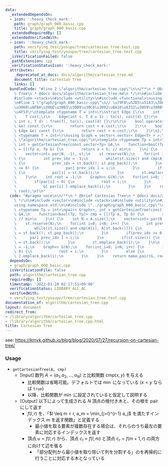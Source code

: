 ```yaml
---
data:
  _extendedDependsOn:
  - icon: ':heavy_check_mark:'
    path: graph/graph_000_basic.cpp
    title: graph/graph_000_basic.cpp
  _extendedRequiredBy: []
  _extendedVerifiedWith:
  - icon: ':heavy_check_mark:'
    path: verifying_test/yosupo/tree/cartesian_tree.test.cpp
    title: verifying_test/yosupo/tree/cartesian_tree.test.cpp
  _isVerificationFailed: false
  _pathExtension: cpp
  _verificationStatusIcon: ':heavy_check_mark:'
  attributes:
    _deprecated_at_docs: docs/algorithm/cartesian_tree.md
    document_title: Cartesian Tree
    links: []
  bundledCode: "#line 2 \"algorithm/cartesian_tree.cpp\"\n\n/**\n * @brief Cartesian\
    \ Tree\n * @docs docs/algorithm/cartesian_tree.md\n */\n\n#include <vector>\n\
    #include <stack>\n#include <utility>\n#include <functional>\nusing namespace std;\n\
    \n#line 1 \"graph/graph_000_basic.cpp\"\n// \u79FB\u52D5\u5143\u3068\u884C\u5148\
    \u3068\u8FBA\u306E\u30B3\u30B9\u30C8\u3092\u8A18\u9332\u3059\u308B\u69CB\u9020\
    \u4F53\r\ntemplate <typename T = int>\r\nstruct Edge {\r\n    int from, to;\r\n\
    \    T cost;\r\n    Edge(int s, T d = 1) : to(s), cost(d) {}\r\n    Edge(int f,\
    \ int s, T d) : from(f), to(s), cost(d) {}\r\n\r\n    bool operator<(const Edge\
    \ &e) const {\r\n        return cost < e.cost;\r\n    }\r\n    bool operator>(const\
    \ Edge &e) const {\r\n        return cost > e.cost;\r\n    }\r\n};\r\n\r\ntemplate\
    \ <typename T = int>\r\nusing Graph = vector< vector< Edge<T> > >;\r\n#line 15\
    \ \"algorithm/cartesian_tree.cpp\"\n\ntemplate <typename Tp = int>\npair< Graph<>,\
    \ int > getCartesianTree(const vector<Tp> &A,\n    function<bool(Tp, Tp)> cmp\
    \ = [](Tp a, Tp b) {\n        return a < b; // min\n    }\n) {\n    int N = A.size();\n\
    \    vector<int> par(N, -1), st;\n    st.reserve(N);\n    for(int i=0; i<N; i++)\
    \ {\n        int prev_idx = -1;\n        while(st.size() and cmp(A[i], A[st.back()]))\
    \ {\n            prev_idx = st.back(); st.pop_back();\n        }\n        if(prev_idx\
    \ >= 0) {\n            par[ prev_idx ] = i;\n        }\n        if(st.size())\
    \ {\n            par[i] = st.back();\n        }\n        st.emplace_back(i);\n\
    \    }\n\n    int root = -1;\n    Graph<> G(N);\n    for(int i=0; i<N; i++) {\n\
    \        if(par[i] < 0) {\n            root = i;\n        }\n        else {\n\
    \            G[ par[i] ].emplace_back(i);\n        }\n    }\n    return make_pair(G,\
    \ root);\n}\n"
  code: "#pragma once\n\n/**\n * @brief Cartesian Tree\n * @docs docs/algorithm/cartesian_tree.md\n\
    \ */\n\n#include <vector>\n#include <stack>\n#include <utility>\n#include <functional>\n\
    using namespace std;\n\n#include \"../graph/graph_000_basic.cpp\"\n\ntemplate\
    \ <typename Tp = int>\npair< Graph<>, int > getCartesianTree(const vector<Tp>\
    \ &A,\n    function<bool(Tp, Tp)> cmp = [](Tp a, Tp b) {\n        return a < b;\
    \ // min\n    }\n) {\n    int N = A.size();\n    vector<int> par(N, -1), st;\n\
    \    st.reserve(N);\n    for(int i=0; i<N; i++) {\n        int prev_idx = -1;\n\
    \        while(st.size() and cmp(A[i], A[st.back()])) {\n            prev_idx\
    \ = st.back(); st.pop_back();\n        }\n        if(prev_idx >= 0) {\n      \
    \      par[ prev_idx ] = i;\n        }\n        if(st.size()) {\n            par[i]\
    \ = st.back();\n        }\n        st.emplace_back(i);\n    }\n\n    int root\
    \ = -1;\n    Graph<> G(N);\n    for(int i=0; i<N; i++) {\n        if(par[i] <\
    \ 0) {\n            root = i;\n        }\n        else {\n            G[ par[i]\
    \ ].emplace_back(i);\n        }\n    }\n    return make_pair(G, root);\n}\n"
  dependsOn:
  - graph/graph_000_basic.cpp
  isVerificationFile: false
  path: algorithm/cartesian_tree.cpp
  requiredBy: []
  timestamp: '2022-01-28 02:17:51+09:00'
  verificationStatus: LIBRARY_ALL_AC
  verifiedWith:
  - verifying_test/yosupo/tree/cartesian_tree.test.cpp
documentation_of: algorithm/cartesian_tree.cpp
layout: document
redirect_from:
- /library/algorithm/cartesian_tree.cpp
- /library/algorithm/cartesian_tree.cpp.html
title: Cartesian Tree
---
```

see: https://kmyk.github.io/blog/blog/2020/07/27/recursion-on-cartesian-tree/

### Usage

- `getCartesianTree(A, cmp)`
    - [Input] 数列 $A = (a_1, a_2, \ldots, a_N)$ と比較関数 $\mathrm{cmp}(x, y)$ を与える
        - 比較関数は省略可能。デフォルトでは $\min$ になっている ($x < y$ ならば `true`)
        - 以降、比較関数が $\min$ に設定されていると仮定して説明する
    - [Output] 以下によって生成される $N$ 頂点の根付き木と、その根を pair にして返す
      - $f(l, r)$ を、「$l \leq m < r, a_m = \min_{j=l}^{r-1} a_j$ を満たすインデックス $m$ を返す関数」と定義する
        - 最小値を取る要素が複数存在する場合は、それらのうち最左の要素に対応するインデックスを返す
      - 頂点 $u = f(l, r)$ から、頂点 $c_l = f(l, m)$ と頂点 $c_r = f(m+1, r)$ の両方に向けて辺を張る
        - 「部分配列から最小値を取り除いて列を分割する」のを再帰的に行うことに対応する木となっている
